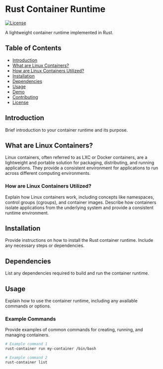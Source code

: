 # Rust Container Runtime

[![License](https://img.shields.io/badge/license-MIT-blue.svg)](https://opensource.org/licenses/MIT)

A lightweight container runtime implemented in Rust.

## Table of Contents
- [Introduction](#introduction)
- [What are Linux Containers?](#what-are-linux-containers)
- [How are Linux Containers Utilized?](#how-are-linux-containers-utilized)
- [Installation](#installation)
- [Dependencies](#dependencies)
- [Usage](#usage)
- [Demo](#demo)
- [Contributing](#contributing)
- [License](#license)

## Introduction

Brief introduction to your container runtime and its purpose.

## What are Linux Containers?

Linux containers, often referred to as LXC or Docker containers, are a lightweight and portable solution for packaging, distributing, and running applications. They provide a consistent environment for applications to run across different computing environments.

### How are Linux Containers Utilized?

Explain how Linux containers work, including concepts like namespaces, control groups (cgroups), and container images. Describe how containers isolate applications from the underlying system and provide a consistent runtime environment.

## Installation

Provide instructions on how to install the Rust container runtime. Include any necessary steps or dependencies.

## Dependencies

List any dependencies required to build and run the container runtime.

## Usage

Explain how to use the container runtime, including any available commands or options.

### Example Commands

Provide examples of common commands for creating, running, and managing containers.

```bash
# Example command 1
rust-container run my-container /bin/bash

# Example command 2
rust-container list
